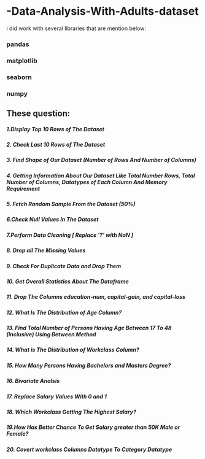 # -Data-Analysis-With-Adults-dataset
i did work with several libraries that are mention below:
### pandas
### matplotlib
### seaborn
### numpy
## These question:
##### 1.Display Top 10 Rows of The Dataset
##### 2. Check Last 10 Rows of The Dataset
##### 3. Find Shape of Our Dataset (Number of Rows And Number of Columns)
##### 4. Getting Information About Our Dataset Like Total Number Rows, Total Number of Columns, Datatypes of Each Column And Memory Requirement
##### 5. Fetch Random Sample From the Dataset (50%)
##### 6.Check Null Values In The Dataset
##### 7.Perform Data Cleaning [ Replace '?' with NaN ]
##### 8. Drop all The Missing Values
##### 9. Check For Duplicate Data and Drop Them
##### 10. Get Overall Statistics About The Dataframe
##### 11. Drop The Columns education-num, capital-gain, and capital-loss
##### 12. What Is The Distribution of Age Column?
##### 13. Find Total Number of Persons Having Age Between 17 To 48 (Inclusive) Using Between Method
##### 14. What is The Distribution of Workclass Column?
##### 15. How Many Persons Having Bachelors and Masters Degree?
##### 16. Bivariate Analsis
##### 17. Replace Salary Values With 0 and 1
##### 18. Which Workclass Getting The Highest Salary?
##### 19.How Has Better Chance To Get Salary greater than 50K Male or Female?
##### 20. Covert workclass Columns Datatype To Category Datatype
